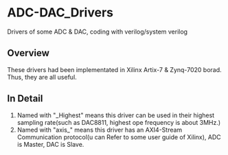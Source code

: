 # ADC-DAC_Drivers
Drivers of some ADC &amp; DAC, coding with verilog/system verilog
## Overview
These drivers had been implementated in Xilinx Artix-7 & Zynq-7020 borad. Thus, they are all useful.
## In Detail
1. Named with "_Highest" means this driver can be used in their highest sampling rate(such as DAC8811, highest ope frequency is about 3MHz.)
2. Named with "axis_" means this driver has an AXI4-Stream Communication protocol(u can Refer to some user guide of Xilinx), ADC is Master, DAC is Slave.
